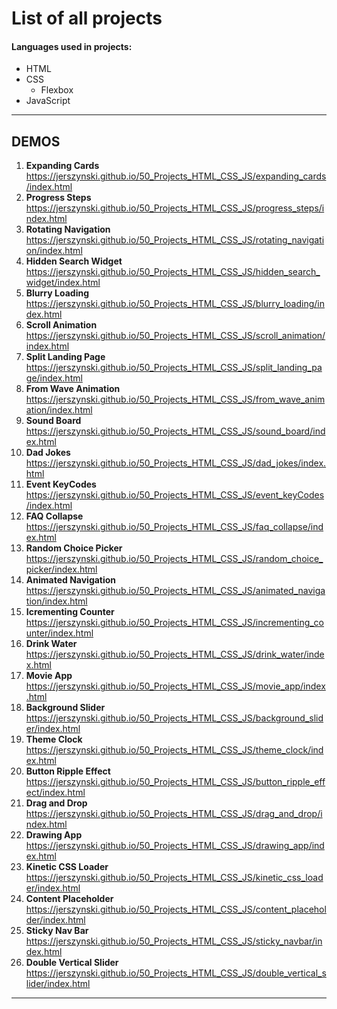 # List of all projects

#### Languages used in projects:<br>

- HTML
- CSS
  - Flexbox
- JavaScript

---

## DEMOS

1. <strong>Expanding Cards</strong> <br> https://jerszynski.github.io/50_Projects_HTML_CSS_JS/expanding_cards/index.html
2. <strong>Progress Steps</strong> <br> https://jerszynski.github.io/50_Projects_HTML_CSS_JS/progress_steps/index.html
3. <strong>Rotating Navigation</strong> <br> https://jerszynski.github.io/50_Projects_HTML_CSS_JS/rotating_navigation/index.html
4. <strong>Hidden Search Widget</strong> <br> https://jerszynski.github.io/50_Projects_HTML_CSS_JS/hidden_search_widget/index.html
5. <strong>Blurry Loading</strong> <br> https://jerszynski.github.io/50_Projects_HTML_CSS_JS/blurry_loading/index.html
6. <strong>Scroll Animation</strong> <br> https://jerszynski.github.io/50_Projects_HTML_CSS_JS/scroll_animation/index.html
7. <strong>Split Landing Page</strong> <br> https://jerszynski.github.io/50_Projects_HTML_CSS_JS/split_landing_page/index.html
8. <strong>From Wave Animation</strong> <br> https://jerszynski.github.io/50_Projects_HTML_CSS_JS/from_wave_animation/index.html
9. <strong>Sound Board</strong> <br> https://jerszynski.github.io/50_Projects_HTML_CSS_JS/sound_board/index.html
10. <strong>Dad Jokes</strong> <br> https://jerszynski.github.io/50_Projects_HTML_CSS_JS/dad_jokes/index.html
11. <strong>Event KeyCodes</strong> <br> https://jerszynski.github.io/50_Projects_HTML_CSS_JS/event_keyCodes/index.html
12. <strong>FAQ Collapse</strong> <br> https://jerszynski.github.io/50_Projects_HTML_CSS_JS/faq_collapse/index.html
13. <strong>Random Choice Picker</strong> <br> https://jerszynski.github.io/50_Projects_HTML_CSS_JS/random_choice_picker/index.html
14. <strong>Animated Navigation</strong> <br> https://jerszynski.github.io/50_Projects_HTML_CSS_JS/animated_navigation/index.html
15. <strong>Icrementing Counter</strong> <br> https://jerszynski.github.io/50_Projects_HTML_CSS_JS/incrementing_counter/index.html
16. <strong>Drink Water</strong> <br> https://jerszynski.github.io/50_Projects_HTML_CSS_JS/drink_water/index.html
17. <strong>Movie App</strong> <br> https://jerszynski.github.io/50_Projects_HTML_CSS_JS/movie_app/index.html
18. <strong>Background Slider</strong> <br> https://jerszynski.github.io/50_Projects_HTML_CSS_JS/background_slider/index.html
19. <strong>Theme Clock</strong> <br> https://jerszynski.github.io/50_Projects_HTML_CSS_JS/theme_clock/index.html
20. <strong>Button Ripple Effect</strong> <br> https://jerszynski.github.io/50_Projects_HTML_CSS_JS/button_ripple_effect/index.html
21. <strong>Drag and Drop</strong> <br> https://jerszynski.github.io/50_Projects_HTML_CSS_JS/drag_and_drop/index.html
22. <strong>Drawing App</strong> <br> https://jerszynski.github.io/50_Projects_HTML_CSS_JS/drawing_app/index.html
23. <strong>Kinetic CSS Loader</strong> <br> https://jerszynski.github.io/50_Projects_HTML_CSS_JS/kinetic_css_loader/index.html
24. <strong>Content Placeholder</strong> <br> https://jerszynski.github.io/50_Projects_HTML_CSS_JS/content_placeholder/index.html
25. <strong>Sticky Nav Bar</strong> <br> https://jerszynski.github.io/50_Projects_HTML_CSS_JS/sticky_navbar/index.html
26. <strong>Double Vertical Slider</strong> <br> https://jerszynski.github.io/50_Projects_HTML_CSS_JS/double_vertical_slider/index.html

---
